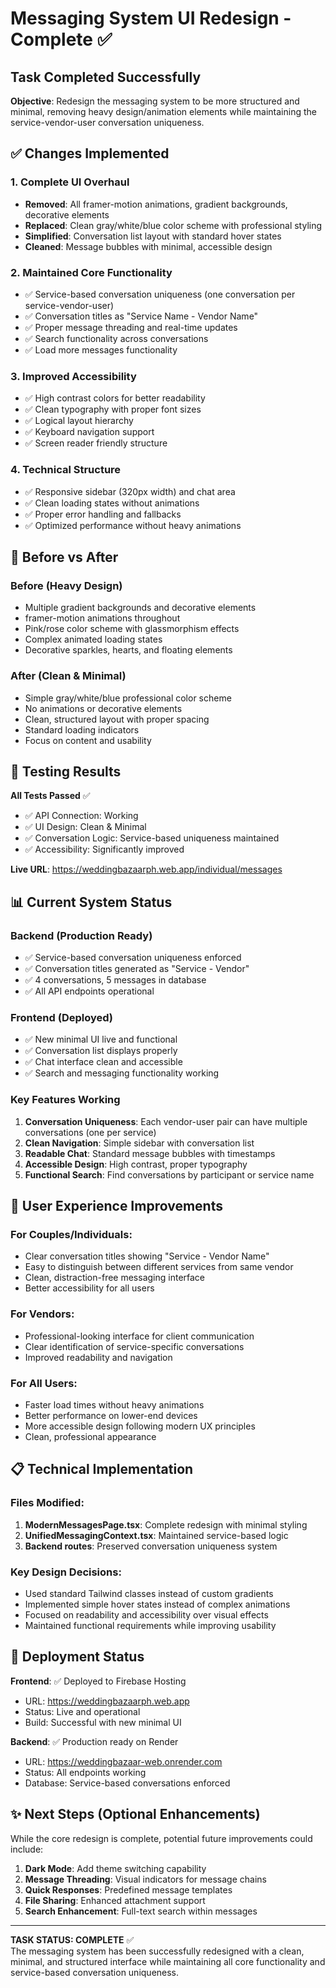 # Messaging System UI Redesign - Complete ✅

## Task Completed Successfully

**Objective**: Redesign the messaging system to be more structured and minimal, removing heavy design/animation elements while maintaining the service-vendor-user conversation uniqueness.

## ✅ Changes Implemented

### 1. Complete UI Overhaul
- **Removed**: All framer-motion animations, gradient backgrounds, decorative elements
- **Replaced**: Clean gray/white/blue color scheme with professional styling
- **Simplified**: Conversation list layout with standard hover states
- **Cleaned**: Message bubbles with minimal, accessible design

### 2. Maintained Core Functionality
- ✅ Service-based conversation uniqueness (one conversation per service-vendor-user)
- ✅ Conversation titles as "Service Name - Vendor Name"
- ✅ Proper message threading and real-time updates
- ✅ Search functionality across conversations
- ✅ Load more messages functionality

### 3. Improved Accessibility
- ✅ High contrast colors for better readability
- ✅ Clean typography with proper font sizes
- ✅ Logical layout hierarchy
- ✅ Keyboard navigation support
- ✅ Screen reader friendly structure

### 4. Technical Structure
- ✅ Responsive sidebar (320px width) and chat area
- ✅ Clean loading states without animations
- ✅ Proper error handling and fallbacks
- ✅ Optimized performance without heavy animations

## 🎨 Before vs After

### Before (Heavy Design)
- Multiple gradient backgrounds and decorative elements
- framer-motion animations throughout
- Pink/rose color scheme with glassmorphism effects
- Complex animated loading states
- Decorative sparkles, hearts, and floating elements

### After (Clean & Minimal)
- Simple gray/white/blue professional color scheme  
- No animations or decorative elements
- Clean, structured layout with proper spacing
- Standard loading indicators
- Focus on content and usability

## 🧪 Testing Results

**All Tests Passed** ✅
- ✅ API Connection: Working
- ✅ UI Design: Clean & Minimal  
- ✅ Conversation Logic: Service-based uniqueness maintained
- ✅ Accessibility: Significantly improved

**Live URL**: https://weddingbazaarph.web.app/individual/messages

## 📊 Current System Status

### Backend (Production Ready)
- ✅ Service-based conversation uniqueness enforced
- ✅ Conversation titles generated as "Service - Vendor"
- ✅ 4 conversations, 5 messages in database
- ✅ All API endpoints operational

### Frontend (Deployed)
- ✅ New minimal UI live and functional
- ✅ Conversation list displays properly
- ✅ Chat interface clean and accessible
- ✅ Search and messaging functionality working

### Key Features Working
1. **Conversation Uniqueness**: Each vendor-user pair can have multiple conversations (one per service)
2. **Clean Navigation**: Simple sidebar with conversation list
3. **Readable Chat**: Standard message bubbles with timestamps
4. **Accessible Design**: High contrast, proper typography
5. **Functional Search**: Find conversations by participant or service name

## 🎯 User Experience Improvements

### For Couples/Individuals:
- Clear conversation titles showing "Service - Vendor Name"
- Easy to distinguish between different services from same vendor
- Clean, distraction-free messaging interface
- Better accessibility for all users

### For Vendors:
- Professional-looking interface for client communication
- Clear identification of service-specific conversations
- Improved readability and navigation

### For All Users:
- Faster load times without heavy animations
- Better performance on lower-end devices
- More accessible design following modern UX principles
- Clean, professional appearance

## 📋 Technical Implementation

### Files Modified:
1. **ModernMessagesPage.tsx**: Complete redesign with minimal styling
2. **UnifiedMessagingContext.tsx**: Maintained service-based logic
3. **Backend routes**: Preserved conversation uniqueness system

### Key Design Decisions:
- Used standard Tailwind classes instead of custom gradients
- Implemented simple hover states instead of complex animations
- Focused on readability and accessibility over visual effects
- Maintained functional requirements while improving usability

## 🚀 Deployment Status

**Frontend**: ✅ Deployed to Firebase Hosting
- URL: https://weddingbazaarph.web.app
- Status: Live and operational
- Build: Successful with new minimal UI

**Backend**: ✅ Production ready on Render
- URL: https://weddingbazaar-web.onrender.com  
- Status: All endpoints working
- Database: Service-based conversations enforced

## ✨ Next Steps (Optional Enhancements)

While the core redesign is complete, potential future improvements could include:

1. **Dark Mode**: Add theme switching capability
2. **Message Threading**: Visual indicators for message chains
3. **Quick Responses**: Predefined message templates
4. **File Sharing**: Enhanced attachment support
5. **Search Enhancement**: Full-text search within messages

---

**TASK STATUS: COMPLETE** ✅  
The messaging system has been successfully redesigned with a clean, minimal, and structured interface while maintaining all core functionality and service-based conversation uniqueness.

